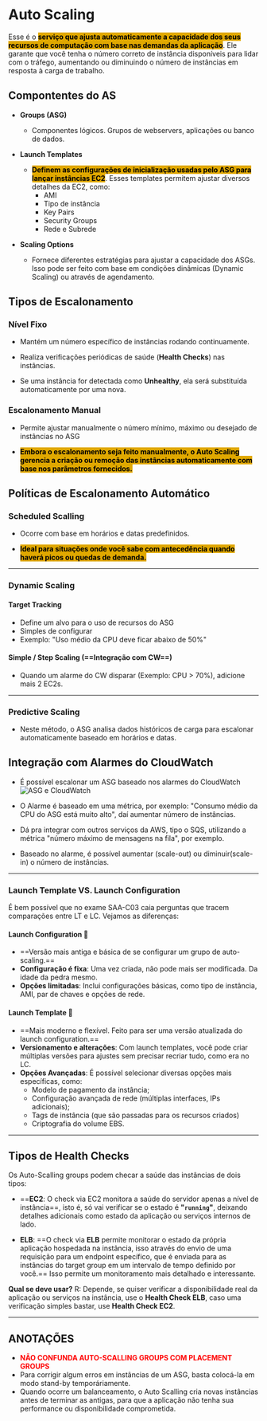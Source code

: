 # Auto Scaling
Esse é o <span style="background-color: #e0a800; color: black;font-weight:bold">serviço que ajusta automaticamente a capacidade dos seus recursos de computação com base nas demandas da aplicação</span>. Ele garante que você tenha o número correto de instância disponíveis para lidar com o tráfego, aumentando ou diminuindo o número de instâncias em resposta à carga de trabalho.

## Compontentes do AS

- **Groups (ASG)**
    - Componentes lógicos. Grupos de webservers, aplicações ou banco de dados.

- **Launch Templates**
    - <span style="background-color: #e0a800; color: black;font-weight:bold">Definem as configurações de inicialização usadas pelo ASG para lançar instâncias EC2</span>. Esses templates permitem ajustar diversos detalhes da EC2, como:
        - AMI
        - Tipo de instância
        - Key Pairs
        - Security Groups
        - Rede e Subrede

- **Scaling Options**
    - Fornece diferentes estratégias para ajustar a capacidade dos ASGs. Isso pode ser feito com base em condições dinâmicas (Dynamic Scaling) ou através de agendamento.

## Tipos de Escalonamento
### Nível Fixo
- Mantém um número específico de instâncias rodando continuamente.

- Realiza verificações periódicas de saúde (**Health Checks**) nas instâncias.

- Se uma instância for detectada como **Unhealthy**, ela será substituída automaticamente por uma nova.

### Escalonamento Manual
- Permite ajustar manualmente o número mínimo, máximo ou desejado de instâncias no ASG

- <span style="background-color: #e0a800; color: black;font-weight:bold">Embora o escalonamento seja feito manualmente, o Auto Scaling gerencia a criação ou remoção das instâncias automaticamente com base nos parâmetros fornecidos.</span>

## Políticas de Escalonamento Automático
### Scheduled Scalling
- Ocorre com base em horários e datas predefinidos.

- <span style="background-color: #e0a800; color: black;font-weight:bold">Ideal para situações onde você sabe com antecedência quando haverá picos ou quedas de demanda.</span>
___
###  Dynamic Scaling
#### Target Tracking
- Define um alvo para o uso de recursos do ASG
- Simples de configurar
- Exemplo: "Uso médio da CPU deve ficar abaixo de 50%"

#### Simple / Step Scaling (==Integração com CW==)
- Quando um alarme do CW disparar (Exemplo: CPU > 70%), adicione mais 2 EC2s.
___
### Predictive Scaling
- Neste método, o ASG analisa dados históricos de carga para escalonar automaticamente baseado em horários e datas.

## Integração com Alarmes do CloudWatch
- É possível escalonar um ASG baseado nos alarmes do CloudWatch
![ASG e CloudWatch](ASGeCloudWatch.png)

- O Alarme é baseado em uma métrica, por exemplo: "Consumo médio da CPU do ASG está muito alto", daí aumentar número de instâncias.

- Dá pra integrar com outros serviços da AWS, tipo o SQS, utilizando a métrica "número máximo de mensagens na fila", por exemplo.

- Baseado no alarme, é possível aumentar (scale-out) ou diminuir(scale-in) o número de instâncias.

___
### Launch Template VS. Launch Configuration
É bem possível que no exame SAA-C03 caia perguntas que tracem comparações entre LT e LC. Vejamos as diferenças:

#### Launch Configuration 🗿
- ==Versão mais antiga e básica de se configurar um grupo de auto-scaling.==
- **Configuração é fixa**: Uma vez criada, não pode mais ser modificada. Da idade da pedra mesmo.
- **Opções limitadas**: Inclui configurações básicas, como tipo de instância, AMI, par de chaves e opções de rede.

#### Launch Template 🚀
- ==Mais moderno e flexível. Feito para ser uma versão atualizada do launch configuration.==
- **Versionamento e alterações**: Com launch templates, você pode criar múltiplas versões para ajustes sem precisar recriar tudo, como era no LC.
- **Opções Avançadas**: É possível selecionar diversas opções mais específicas, como:
	- Modelo de pagamento da instância;
	- Configuração avançada de rede (múltiplas interfaces, IPs adicionais);
	- Tags de instância (que são passadas para os recursos criados)
	- Criptografia do volume EBS.

---
## Tipos de Health Checks
Os Auto-Scalling groups podem checar a saúde das instâncias de dois tipos:

- ==**EC2**: O check via EC2 monitora a saúde do servidor apenas a nível de instância==, isto é, só vai verificar se o estado é **"`running`"**, deixando detalhes adicionais como estado da aplicação ou serviços internos de lado.

- **ELB**: ==O check via **ELB** permite monitorar o estado da própria aplicação hospedada na instância, isso através do envio de uma requisição para um endpoint específico, que é enviada para as instâncias do target group em um intervalo de tempo definido por você.== Isso permite um monitoramento mais detalhado e interessante. 

**Qual se deve usar?**
R: Depende, se quiser verificar a disponibilidade real da aplicação ou serviços na instância, use o **Health Check ELB**, caso uma verificação simples bastar, use **Health Check EC2**.
___
## ANOTAÇÕES
- <span style="color:red; font-weight: bold"> NÃO CONFUNDA AUTO-SCALLING GROUPS COM PLACEMENT GROUPS </span>
- Para corrigir algum erros em instâncias de um ASG, basta colocá-la em modo stand-by temporáriamente.
- Quando ocorre um balanceamento, o Auto Scalling cria novas instâncias antes de terminar as antigas, para que a aplicação não tenha sua performance ou disponibilidade comprometida.
